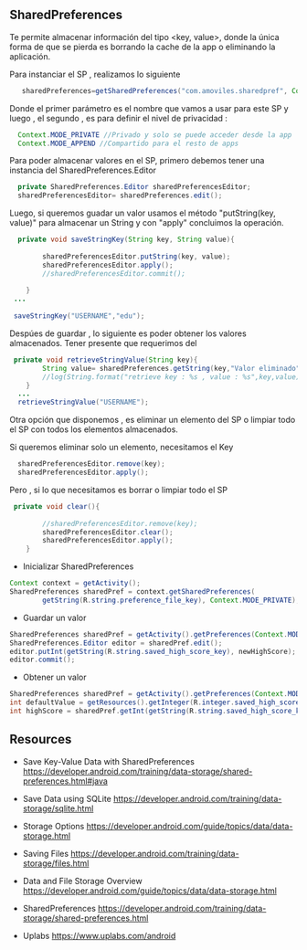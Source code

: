 

## SharedPreferences

Te permite almacenar información del tipo <key, value>, donde la única forma de que se pierda es borrando la cache de la app o eliminando la aplicación.

Para instanciar el SP , realizamos lo siguiente 

```java
   sharedPreferences=getSharedPreferences("com.amoviles.sharedpref", Context.MODE_PRIVATE);
```
Donde el primer parámetro es el nombre que vamos a usar para este SP y luego , el segundo , es para definir el nivel de privacidad :

```java
  Context.MODE_PRIVATE //Privado y solo se puede acceder desde la app
  Context.MODE_APPEND //Compartido para el resto de apps
```
Para poder almacenar valores en el SP, primero debemos tener una instancia del SharedPreferences.Editor

```java
  private SharedPreferences.Editor sharedPreferencesEditor;
  sharedPreferencesEditor= sharedPreferences.edit();
```
Luego, si queremos guadar un valor usamos el método "putString(key, value)" para almacenar un String y con "apply" concluimos la operación. 

```java
  private void saveStringKey(String key, String value){
  
        sharedPreferencesEditor.putString(key, value);
        sharedPreferencesEditor.apply();
        //sharedPreferencesEditor.commit();
        
    }
 ...
 
 saveStringKey("USERNAME","edu");
```
Despúes de guardar , lo siguiente es poder obtener los valores almacenados. Tener presente que requerimos del

```java
 private void retrieveStringValue(String key){
        String value= sharedPreferences.getString(key,"Valor eliminado");
        //log(String.format("retrieve key : %s , value : %s",key,value));
    }
  ...
  retrieveStringValue("USERNAME");
````

Otra opción que disponemos , es eliminar un elemento del SP o limpiar todo el SP con todos los elementos almacenados.

Si queremos eliminar solo un elemento, necesitamos el Key

```java
  sharedPreferencesEditor.remove(key);
  sharedPreferencesEditor.apply();
```

Pero , si lo que necesitamos es borrar o limpiar todo el SP

```java
 private void clear(){
        
        //sharedPreferencesEditor.remove(key);
        sharedPreferencesEditor.clear();
        sharedPreferencesEditor.apply();
    }
```

- Inicializar SharedPreferences

```java
Context context = getActivity();
SharedPreferences sharedPref = context.getSharedPreferences(
        getString(R.string.preference_file_key), Context.MODE_PRIVATE);
```

- Guardar un valor

```java
SharedPreferences sharedPref = getActivity().getPreferences(Context.MODE_PRIVATE);
SharedPreferences.Editor editor = sharedPref.edit();
editor.putInt(getString(R.string.saved_high_score_key), newHighScore);
editor.commit();
```

- Obtener un valor

```java
SharedPreferences sharedPref = getActivity().getPreferences(Context.MODE_PRIVATE);
int defaultValue = getResources().getInteger(R.integer.saved_high_score_default_key);
int highScore = sharedPref.getInt(getString(R.string.saved_high_score_key), defaultValue);
```

## Resources 

- Save Key-Value Data with SharedPreferences https://developer.android.com/training/data-storage/shared-preferences.html#java

- Save Data using SQLite https://developer.android.com/training/data-storage/sqlite.html

- Storage Options https://developer.android.com/guide/topics/data/data-storage.html

- Saving Files https://developer.android.com/training/data-storage/files.html

- Data and File Storage Overview https://developer.android.com/guide/topics/data/data-storage.html

- SharedPreferences https://developer.android.com/training/data-storage/shared-preferences.html

- Uplabs https://www.uplabs.com/android

